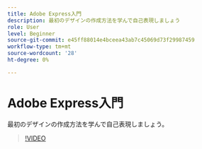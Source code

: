 ```yaml
---
title: Adobe Express入門
description: 最初のデザインの作成方法を学んで自己表現しましょう
role: User
level: Beginner
source-git-commit: e45ff88014e4bceea43ab7c45069d73f29987459
workflow-type: tm+mt
source-wordcount: '28'
ht-degree: 0%

---
```


# Adobe Express入門

最初のデザインの作成方法を学んで自己表現しましょう。

>[!VIDEO](https://video.tv.adobe.com/v/3420225?quality=12&learn=on&hidetitle=true)
